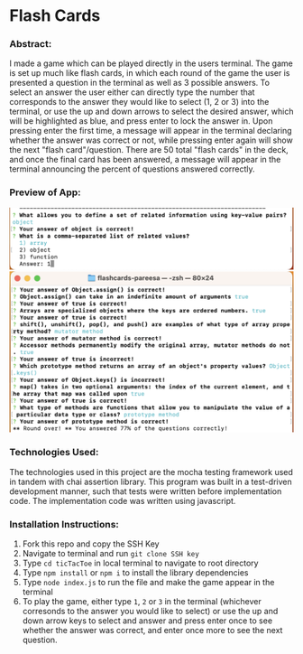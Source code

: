 # Flash Cards
### Abstract:
I made a game which can be played directly in the users terminal. The game is set up much like flash cards, in which each round of the game the user is presented a question in the terminal as well as 3 possible answers. To select an answer the user either can directly type the number that corresponds to the answer they would like to select (1, 2 or 3) into the terminal, or use the up and down arrows to select the desired answer, which will be highlighted as blue, and press enter to lock the answer in. Upon pressing enter the first time, a message will appear in the terminal declaring whether the answer was correct or not, while pressing enter again will show the next "flash card"/question. There are 50 total "flash cards" in the deck, and once the final card has been answered, a message will appear in the terminal announcing the percent of questions answered correctly. 

### Preview of App:
![screen shot of individual flash card](./screenshot2.png)
![screen shot of end of round message](./screenshot1.png)

### Technologies Used:
The technologies used in this project are the mocha testing framework used in tandem with chai assertion library. This program was built in a test-driven development manner, such that tests were written before implementation code. The implementation code was written using javascript. 

### Installation Instructions:
1. Fork this repo and copy the SSH Key
2. Navigate to terminal and run `git clone SSH key`
3. Type `cd ticTacToe` in local terminal to navigate to root directory
4. Type `npm install` or `npm i` to install the library dependencies
5. Type `node index.js` to run the file and make the game appear in the terminal
6. To play the game, either type `1`, `2` or `3` in the terminal (whichever corresonds to the answer you would like to select) or use the up and down arrow keys to select and answer and press enter once to see whether the answer was correct, and enter once more to see the next question. 
